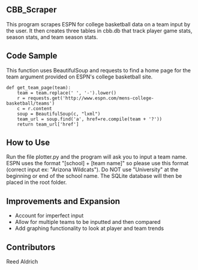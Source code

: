 ## CBB_Scraper
This program scrapes ESPN for college basketball data on a team input by the user.  It then creates three tables in cbb.db that track player
game stats, season stats, and team season stats.

## Code Sample
This function uses BeautifulSoup and requests to find a home page for the team argument provided on ESPN's college basketball site.
```
def get_team_page(team):
    team = team.replace(' ', '-').lower()
    r = requests.get('http://www.espn.com/mens-college-basketball/teams')
    c = r.content
    soup = BeautifulSoup(c, "lxml")
    team_url = soup.find('a', href=re.compile(team + '?'))
    return team_url['href']
```

## How to Use
Run the file plotter.py and the program will ask you to input a team name.  ESPN  uses the format "[school] + [team name]" so please use this
format (correct input ex: "Arizona Wildcats").  Do NOT use "University" at the beginning or end of the school name.  The SQLite database will then be placed in the root folder.

## Improvements and Expansion

* Account for imperfect input
* Allow for multiple teams to be inputted and then compared
* Add graphing functionality to look at player and team trends

## Contributors

Reed Aldrich
